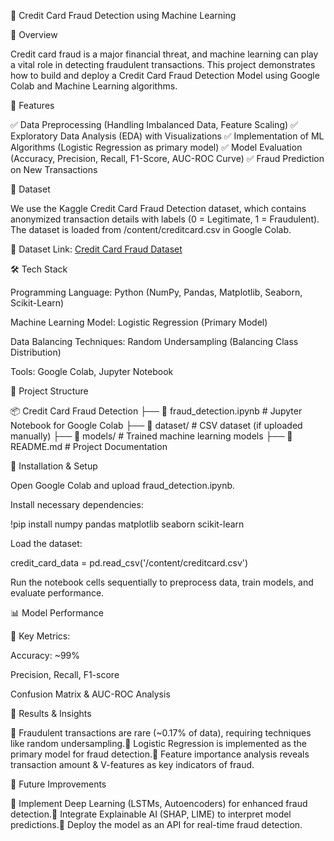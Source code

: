🏦 Credit Card Fraud Detection using Machine Learning

  

📌 Overview

Credit card fraud is a major financial threat, and machine learning can play a vital role in detecting fraudulent transactions. This project demonstrates how to build and deploy a Credit Card Fraud Detection Model using Google Colab and Machine Learning algorithms.

🚀 Features

✅ Data Preprocessing (Handling Imbalanced Data, Feature Scaling)
✅ Exploratory Data Analysis (EDA) with Visualizations
✅ Implementation of ML Algorithms (Logistic Regression as primary model)
✅ Model Evaluation (Accuracy, Precision, Recall, F1-Score, AUC-ROC Curve)
✅ Fraud Prediction on New Transactions

📁 Dataset

We use the Kaggle Credit Card Fraud Detection dataset, which contains anonymized transaction details with labels (0 = Legitimate, 1 = Fraudulent). The dataset is loaded from /content/creditcard.csv in Google Colab.

🔗 Dataset Link: [Credit Card Fraud Dataset](https://www.kaggle.com/datasets/mlg-ulb/creditcardfraud)

🛠️ Tech Stack

Programming Language: Python (NumPy, Pandas, Matplotlib, Seaborn, Scikit-Learn)

Machine Learning Model: Logistic Regression (Primary Model)

Data Balancing Techniques: Random Undersampling (Balancing Class Distribution)

Tools: Google Colab, Jupyter Notebook

📂 Project Structure

📦 Credit Card Fraud Detection
├── 📜 fraud_detection.ipynb  # Jupyter Notebook for Google Colab
├── 📂 dataset/               # CSV dataset (if uploaded manually)
├── 📂 models/                # Trained machine learning models
├── 📜 README.md              # Project Documentation

🔧 Installation & Setup

Open Google Colab and upload fraud_detection.ipynb.

Install necessary dependencies:

!pip install numpy pandas matplotlib seaborn scikit-learn

Load the dataset:

credit_card_data = pd.read_csv('/content/creditcard.csv')

Run the notebook cells sequentially to preprocess data, train models, and evaluate performance.

📊 Model Performance

📌 Key Metrics:

Accuracy: ~99%

Precision, Recall, F1-score

Confusion Matrix & AUC-ROC Analysis

🎯 Results & Insights

📍 Fraudulent transactions are rare (~0.17% of data), requiring techniques like random undersampling.📍 Logistic Regression is implemented as the primary model for fraud detection.📍 Feature importance analysis reveals transaction amount & V-features as key indicators of fraud.


🏁 Future Improvements

🚀 Implement Deep Learning (LSTMs, Autoencoders) for enhanced fraud detection.🚀 Integrate Explainable AI (SHAP, LIME) to interpret model predictions.🚀 Deploy the model as an API for real-time fraud detection.
